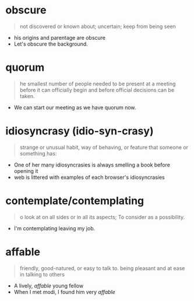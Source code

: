 # obscure    
> not discovered or known about; uncertain; keep from being seen
- his origins and parentage are obscure
- Let's obscure the background.

# quorum

> he smallest number of people needed to be present at a meeting before it can officially begin and before official decisions can be taken.

- We can start our meeting as we have quorum now.

# idiosyncrasy (idio-syn-crasy)
>  strange or unusual habit, way of behaving, or feature that someone or something has:

- One of her many idiosyncrasies is always smelling a book before opening it
- web is littered with examples of each browser's idiosyncrasies

# contemplate/contemplating

> o look at on all sides or in all its aspects; To consider as a possibility.

- I'm contemplating leaving my job.

# affable

> friendly, good-natured, or easy to talk to.
> being pleasant and at ease in talking to others

- A lively, *affable* young fellow
- When I met modi, I found him very *affable*